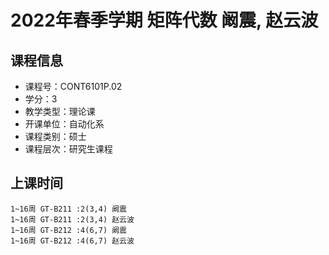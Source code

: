 # 2022年春季学期 矩阵代数 阚震, 赵云波






## 课程信息

- 课程号：CONT6101P.02
- 学分：3
- 教学类型：理论课
- 开课单位：自动化系
- 课程类别：硕士
- 课程层次：研究生课程

## 上课时间

```
1~16周 GT-B211 :2(3,4) 阚震
1~16周 GT-B211 :2(3,4) 赵云波
1~16周 GT-B212 :4(6,7) 阚震
1~16周 GT-B212 :4(6,7) 赵云波
```

